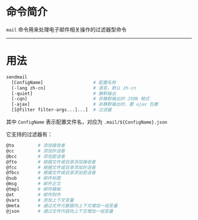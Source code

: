 # 命令简介 

`mail` 命令用来处理电子邮件相关操作的过滤器型命令

-------------------------------------------------------------
# 用法


```bash
sendmail 
  [ConfigName]                   # 配置名称
  [-lang zh-cn]                  # 语言，默认 zh-cn
  [-quiet]                       # 静默输出
  [-cqn]                         # 非静默输出的 JSON 格式
  [-ajax]                        # 非静默输出时，要 ajax 包裹
  [[@filter filter-args...]...]  # 过滤器
```

其中 `ConfigName` 表示配置文件名，对应为 `.mail/${ConfigName}.json`


它支持的过滤器有：

```bash
@to         # 添加接收者
@cc         # 添加抄送者
@bcc        # 添加密送者
@fto        # 根据文件或目录添加接收者
@fcc        # 根据文件或目录添加抄送者
@fbcc       # 根据文件或目录添加密送者
@sub        # 邮件标题
@msg        # 邮件正文
@tmpl       # 邮件模板
@at         # 邮件附件
@vars       # 添加上下文变量
@meta       # 通过文件元数据向上下文增加一组变量
@json       # 通过文件内容向上下文增加一组变量
```
